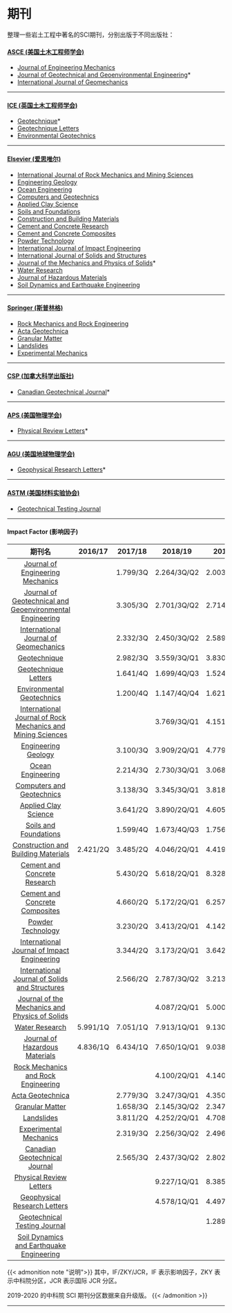 # 期刊


整理一些岩土工程中著名的SCI期刊，分别出版于不同出版社：
#### [ASCE (美国土木工程师学会)](https://www.asce.org/)

- [Journal of Engineering Mechanics](https://ascelibrary.org/journal/jenmdt)
- [Journal of Geotechnical and Geoenvironmental Engineering](https://ascelibrary.org/journal/ijgnai)*
- [International Journal of Geomechanics](https://ascelibrary.org/journal/ijgnai)

---
#### [ICE (英国土木工程师学会)](https://www.ice.org.uk/)

- [Geotechnique](https://www.icevirtuallibrary.com/toc/jgeot/current)*
- [Geotechnique Letters](https://www.icevirtuallibrary.com/toc/jgele/current)
- [Environmental Geotechnics](https://www.icevirtuallibrary.com/toc/jenge/current)

---
#### [Elsevier (爱思唯尔)](https://www.elsevier.com/)

- [International Journal of Rock Mechanics and Mining Sciences](https://www.journals.elsevier.com/international-journal-of-rock-mechanics-and-mining-sciences)
- [Engineering Geology](https://www.journals.elsevier.com/engineering-geology/#tab-page-1)
- [Ocean Engineering](https://www.journals.elsevier.com/ocean-engineering)
- [Computers and Geotechnics](https://www.journals.elsevier.com/computers-and-geotechnics/)
- [Applied Clay Science](https://www.sciencedirect.com/journal/applied-clay-science)
- [Soils and Foundations](https://www.journals.elsevier.com/soils-and-foundations)
- [Construction and Building Materials](https://www.journals.elsevier.com/construction-and-building-materials/)
- [Cement and Concrete Research](https://www.journals.elsevier.com/cement-and-concrete-research/)
- [Cement and Concrete Composites](https://www.journals.elsevier.com/cement-and-concrete-composites/)
- [Powder Technology](https://www.journals.elsevier.com/powder-technology/)
- [International Journal of Impact Engineering](https://www.journals.elsevier.com/international-journal-of-impact-engineering)
- [International Journal of Solids and Structures](https://www.journals.elsevier.com/international-journal-of-solids-and-structures/)
- [Journal of the Mechanics and Physics of Solids](https://www.journals.elsevier.com/journal-of-the-mechanics-and-physics-of-solids)*
- [Water Research](https://www.journals.elsevier.com/water-research/)
- [Journal of Hazardous Materials](https://www.journals.elsevier.com/journal-of-hazardous-materials/)
- [Soil Dynamics and Earthquake Engineering](https://www.journals.elsevier.com/soil-dynamics-and-earthquake-engineering)

---
#### [Springer (斯普林格)](https://www.springer.com/)

- [Rock Mechanics and Rock Engineering](https://link.springer.com/journal/603/volumes-and-issues)
- [Acta Geotechnica](https://www.springer.com/journal/11440)
- [Granular Matter](https://www.springer.com/journal/10035)
- [Landslides](https://www.springer.com/journal/10346)
- [Experimental Mechanics](https://www.springer.com/journal/11340)

---
#### [CSP (加拿大科学出版社)](https://cdnsciencepub.com/)

- [Canadian Geotechnical Journal](https://cdnsciencepub.com/journal/cgj)*

---
#### [APS (美国物理学会)](https://www.aps.org/)

- [Physical Review Letters](https://journals.aps.org/prl/about)*

---
#### [AGU (美国地球物理学会)](https://agupubs.onlinelibrary.wiley.com/)

- [Geophysical Research Letters](https://agupubs.onlinelibrary.wiley.com/journal/19448007)*
---
#### [ASTM (美国材料实验协会)](https://compass.astm.org/CUSTOMERS/index.html)

- [Geotechnical Testing Journal](https://compass.astm.org/journals/gtj/)
---
#### Impact Factor (影响因子)
| 期刊名 | 2016/17 | 2017/18 | 2018/19 | 2019/20 | 2020/21 |
|:----: |:----:|:----:|:----:|:----:|:----:|
| [Journal of Engineering Mechanics](https://ascelibrary.org/journal/jenmdt)                                                         |  | 1.799/3Q | 2.264/3Q/Q2 | 2.003/3Q/Q2 | |
| [Journal of Geotechnical and Geoenvironmental Engineering](https://ascelibrary.org/journal/ijgnai)                                 |  | 3.305/3Q | 2.701/3Q/Q2 | 2.714/2Q/Q2 | |
| [International Journal of Geomechanics](https://ascelibrary.org/journal/ijgnai)                                                    |  | 2.332/3Q | 2.450/3Q/Q2 | 2.589/3Q/Q2 | |
| [Geotechnique](https://www.icevirtuallibrary.com/toc/jgeot/current)                                                                |  | 2.982/3Q | 3.559/3Q/Q1 | 3.830/2Q/Q1 | |
| [Geotechnique Letters](https://www.icevirtuallibrary.com/toc/jgele/current)                                                        |  | 1.641/4Q | 1.699/4Q/Q3 | 1.524/4Q/Q4 | |
| [Environmental Geotechnics](https://www.icevirtuallibrary.com/toc/jenge/current)                                                   |  | 1.200/4Q | 1.147/4Q/Q4 | 1.621/4Q/Q4 | |
| [International Journal of Rock Mechanics and Mining Sciences](https://www.journals.elsevier.com/international-journal-of-rock-mechanics-and-mining-sciences)                                                                                                                            |  |          | 3.769/3Q/Q1 | 4.151/1Q/Q1 | |
| [Engineering Geology](https://www.journals.elsevier.com/engineering-geology/#tab-page-1)                                           |  | 3.100/3Q | 3.909/2Q/Q1 | 4.779/1Q/Q1 | |
| [Ocean Engineering](https://www.journals.elsevier.com/ocean-engineering)                                                           |  | 2.214/3Q | 2.730/3Q/Q1 | 3.068/1Q/Q1 | |
| [Computers and Geotechnics](https://www.journals.elsevier.com/computers-and-geotechnics/)                                          |  | 3.138/3Q | 3.345/3Q/Q1 | 3.818/2Q/Q1 | |
| [Applied Clay Science](https://www.sciencedirect.com/journal/applied-clay-science)                                                 |  | 3.641/2Q | 3.890/2Q/Q1 | 4.605/1Q/Q2 | |
| [Soils and Foundations](https://www.journals.elsevier.com/soils-and-foundations)                                                   |  | 1.599/4Q | 1.673/4Q/Q3 | 1.756/3Q/Q3 | |
| [Construction and Building Materials](https://www.journals.elsevier.com/construction-and-building-materials/)              | 2.421/2Q | 3.485/2Q | 4.046/2Q/Q1 | 4.419/1Q/Q1 | |
| [Cement and Concrete Research](https://www.journals.elsevier.com/cement-and-concrete-research/)                                    |  | 5.430/2Q | 5.618/2Q/Q1 | 8.328/1Q/Q1 | |
| [Cement and Concrete Composites](https://www.journals.elsevier.com/cement-and-concrete-composites/)                                |  | 4.660/2Q | 5.172/2Q/Q1 | 6.257/1Q/Q1 | |
| [Powder Technology](https://www.journals.elsevier.com/powder-technology/)                                                          |  | 3.230/2Q | 3.413/2Q/Q1 | 4.142/2Q/Q1 | |
| [International Journal of Impact Engineering](https://www.journals.elsevier.com/international-journal-of-impact-engineering)       |  | 3.344/2Q | 3.173/2Q/Q1 | 3.642/1Q/Q1 | |
| [International Journal of Solids and Structures](https://www.journals.elsevier.com/international-journal-of-solids-and-structures/)|  | 2.566/2Q | 2.787/3Q/Q2 | 3.213/2Q/Q1 | |
| [Journal of the Mechanics and Physics of Solids](https://www.journals.elsevier.com/journal-of-the-mechanics-and-physics-of-solids) |  |          | 4.087/2Q/Q1 | 5.000/1Q/Q1 | |
| [Water Research](https://www.journals.elsevier.com/water-research/)                                                        | 5.991/1Q | 7.051/1Q | 7.913/1Q/Q1 | 9.130/1Q/Q1 | |
| [Journal of Hazardous Materials](https://www.journals.elsevier.com/journal-of-hazardous-materials/)                        | 4.836/1Q | 6.434/1Q | 7.650/1Q/Q1 | 9.038/1Q/Q1 | |
| [Rock Mechanics and Rock Engineering](https://link.springer.com/journal/603/volumes-and-issues)                                    |  |          | 4.100/2Q/Q1 | 4.140/2Q/Q1 | |
| [Acta Geotechnica](https://www.springer.com/journal/11440)                                                                         |  | 2.779/3Q | 3.247/3Q/Q1 | 4.350/2Q/Q1 | |
| [Granular Matter](https://www.springer.com/journal/10035)                                                                          |  | 1.658/3Q | 2.145/3Q/Q2 | 2.347/3Q/Q2 | |
| [Landslides](https://www.springer.com/journal/10346)                                                                               |  | 3.811/2Q | 4.252/2Q/Q1 | 4.708/2Q/Q1 | |
| [Experimental Mechanics](https://www.springer.com/journal/11340)                                                                   |  | 2.319/3Q | 2.256/3Q/Q2 | 2.496/3Q/Q2 | |
| [Canadian Geotechnical Journal](https://cdnsciencepub.com/journal/cgj)                                                             |  | 2.565/3Q | 2.437/3Q/Q2 | 2.802/3Q/Q2 | |
| [Physical Review Letters](https://journals.aps.org/prl/about)                                                                      |  |          | 9.227/1Q/Q1 | 8.385/1Q/Q1 | |
| [Geophysical Research Letters](https://agupubs.onlinelibrary.wiley.com/journal/19448007)                                           |  |          | 4.578/1Q/Q1 | 4.497/1Q/Q1 | |
| [Geotechnical Testing Journal](https://compass.astm.org/journals/gtj/)                                                             |  |          |             | 1.289/4Q/Q4 | |
| [Soil Dynamics and Earthquake Engineering](https://www.journals.elsevier.com/soil-dynamics-and-earthquake-engineering)             |  |          |             |             | |

{{< admonition note "说明">}}
其中，IF/ZKY/JCR，IF 表示影响因子，ZKY 表示中科院分区，JCR 表示国际 JCR 分区。

2019-2020 的中科院 SCI 期刊分区数据来自升级版。
{{< /admonition >}}

---

